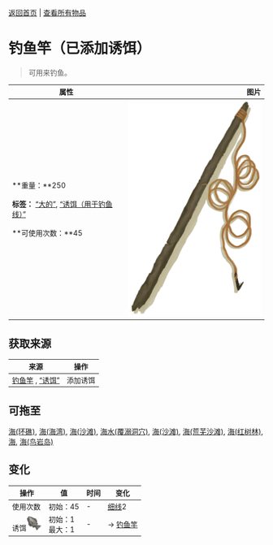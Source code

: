 [返回首页](index.md)   |  [查看所有物品](object.md)
# 钓鱼竿（已添加诱饵）  
> 可用来钓鱼。  
  
  属性  |   图片   
 ----  |  ----:   
 **重量：**250<br><br>**标签：**	[“大的”](tag_Large.md), [“诱饵（用于钓鱼线）”](tag_FishingLineBait.md)<br><br>**可使用次数：**45  |  ![](Sprite/FishingRod.png)   
  
## 获取来源  
来源  |  操作  
----  |  ----  
[钓鱼竿](FishingRod.md) , [“诱饵”](tag_Bait.md)  |  添加诱饵  
## 可拖至  
[海(环礁)](Sea_Atoll.md), [海(海湾)](Sea_Bay.md), [海(沙滩)](Sea_Beach.md), [海水(覆溺洞穴)](Sea_Cave.md), [海(沙滩)](Sea_Cove.md), [海(荒芜沙滩)](Sea_DesolateBeach.md), [海(红树林)](Sea_Mangroves.md), [海](Sea_Raft.md), [海(鸟岩岛)](Sea_Rocks.md)  
## 变化  
操作  |  值  |  时间  |  变化  
----  |  ----  |  ----  |  ----  
使用次数  |  初始：45  |  -  |  [细线](CordFiber.md)2   
诱饵<img decoding="async" src="Sprite/SaturationFish.png" style="height:30px;">  |  初始：1<br>最大：1  |  -  |  → [钓鱼竿](FishingRod.md)  
